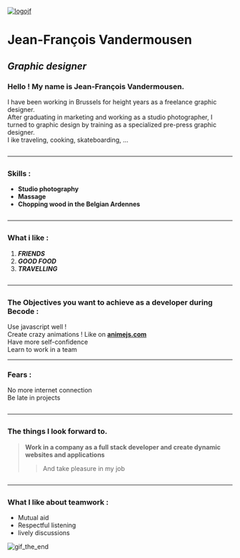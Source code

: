 <p class="has-line-data" data-line-start="0" data-line-end="1"><a href="https://jfgraphisme.be/#infographiste"><img src="https://jfgraphisme.be/jflogo.jpg" alt="logojf"></a></p>
<h1 class="code-line" data-line-start=1 data-line-end=2 ><a id="JeanFranois_Vandermousen_1"></a>Jean-François Vandermousen</h1>
<h2 class="code-line" data-line-start=2 data-line-end=3 ><a id="_Graphic_designer__2"></a><em>Graphic designer</em></h2>
<h3 class="code-line" data-line-start=4 data-line-end=5 ><a id="Hello__My_name_is_JeanFranois_Vandermousen_4"></a>Hello ! My name is Jean-François Vandermousen.</h3>
<p class="has-line-data" data-line-start="5" data-line-end="8">I have been working in Brussels for height years as a freelance graphic designer.<br>
After graduating in marketing and working as a studio photographer, I turned to graphic design by training as a specialized pre-press graphic designer.<br>
I ike traveling, cooking, skateboarding, …</p>
<hr style="margin: 2em 0;">
<h3 class="code-line" data-line-start=9 data-line-end=10 ><a id="Skills__9"></a>Skills :</h3>
<ul>
<li class="has-line-data" data-line-start="10" data-line-end="11"><strong>Studio photography</strong></li>
<li class="has-line-data" data-line-start="11" data-line-end="12"><strong>Massage</strong></li>
<li class="has-line-data" data-line-start="12" data-line-end="13"><strong>Chopping wood in the Belgian Ardennes</strong></li>
</ul>
<hr style="margin: 2em 0;">
<h3 class="code-line" data-line-start=14 data-line-end=15 ><a id="What_i_like__14"></a>What i like :</h3>
<ol>
<li class="has-line-data" data-line-start="15" data-line-end="16"><strong><em>FRIENDS</em></strong></li>
<li class="has-line-data" data-line-start="16" data-line-end="17"><strong><em>GOOD FOOD</em></strong></li>
<li class="has-line-data" data-line-start="17" data-line-end="18"><strong><em>TRAVELLING</em></strong></li>
</ol>
<hr style="margin: 2em 0;">
<h3 class="code-line" data-line-start=19 data-line-end=20 ><a id="The_Objectives_you_want_to_achieve_as_a_developer_during_Becode__19"></a>The Objectives you want to achieve as a developer during Becode :</h3>
<p class="has-line-data" data-line-start="20" data-line-end="24">Use javascript well !<br>
Create crazy animations ! Like on <strong><a href="https://animejs.com/">animejs.com</a></strong><br>
Have more self-confidence<br>
Learn to work in a team</p>
<hr>
<h3 class="code-line" data-line-start=25 data-line-end=26 ><a id="Fears__25"></a>Fears :</h3>
<p class="has-line-data" data-line-start="26" data-line-end="28">No more internet connection<br>
Be late in projects</p>
<hr style="margin: 2em 0;">
<h3 class="code-line" data-line-start=29 data-line-end=30 ><a id="The_things_I_look_forward_to_29"></a>The things I look forward to.</h3>
<blockquote>
<p class="has-line-data" data-line-start="30" data-line-end="31"><strong>Work in a company as a full stack developer and create dynamic websites and applications</strong></p>
<blockquote>
<p class="has-line-data" data-line-start="32" data-line-end="33">And take pleasure in my job</p>
</blockquote>
</blockquote>
<hr style="margin: 2em 0;">
<h3 class="code-line" data-line-start=34 data-line-end=35 ><a id="What_I_like_about_teamwork__34"></a>What I like about teamwork :</h3>
<ul>
<li class="has-line-data" data-line-start="35" data-line-end="36">Mutual aid</li>
<li class="has-line-data" data-line-start="36" data-line-end="37">Respectful listening</li>
<li class="has-line-data" data-line-start="37" data-line-end="39">lively discussions</li>
</ul>
<p class="has-line-data" data-line-start="39" data-line-end="40"><img src="https://media.giphy.com/media/APHFMUIaTnLIA/giphy.gif" alt="gif_the_end"></p>

